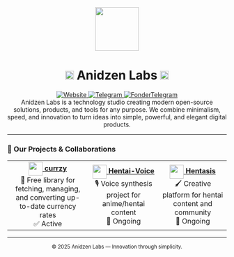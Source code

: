 <div align="center">
  <img src="https://raw.githubusercontent.com/anidzen-labs/Design-assets/refs/heads/main/anidzen/TRANSPARENT_WHITE_RING.png" height="100px">
  <h1>
    <img src="https://raw.githubusercontent.com/anidzen-labs/Design-assets/refs/heads/main/anidzen/TRANSPARENT_TRANSPARENT_RING.png" height="20px"/> 
    Anidzen Labs 
    <img src="https://raw.githubusercontent.com/anidzen-labs/Design-assets/refs/heads/main/anidzen/TRANSPARENT_TRANSPARENT_RING.png" height="20px"/>
  </h1>  
</div>

<div align="center">
  <a href="https://vahe.anidzen.com">
    <img src="https://img.shields.io/badge/website-vahe.anidzen.com-blue?style=flat-square" alt="Website"/>
  </a>
  <a href="https://t.me/AnidzenLabs">
    <img src="https://img.shields.io/badge/Telegram-@AnidzenLabs-red?style=flat-square" alt="Telegram"/>
  </a>
  <a href="https://t.me/Vahesargsyan2005">
    <img src="https://img.shields.io/badge/Telegram-@Vahesargsyan2005-blue?style=flat-square" alt="FonderTelegram"/>
  </a>
</div>

<div align="center">
   Anidzen Labs is a technology studio creating modern open-source solutions, products, and tools for any purpose. We combine minimalism, speed, and innovation to turn ideas into simple, powerful, and elegant digital products.
</div>

---

### 🚀 Our Projects & Collaborations

<table align="center">
  <tr>
    <td align="center">
      <a href="https://github.com/anidzen-labs/currzy">
        <img src="https://img.icons8.com/color/48/000000/currency-exchange.png" width="32" style="vertical-align:middle"/> 
        <b>currzy</b>
      </a>
      <br>💱 Free library for fetching, managing, and converting up-to-date currency rates<br>
      ✅ Active
    </td>
    <td align="center">
      <a href="https://github.com/anidzen-labs/hentai-voice">
        <img src="https://img.icons8.com/color/48/000000/microphone.png" width="32" style="vertical-align:middle"/> 
        <b>Hentai-Voice</b>
      </a>
      <br>🎙 Voice synthesis project for anime/hentai content<br>
      🔄 Ongoing
    </td>
    <td align="center">
      <a href="https://github.com/anidzen-labs/hentasis">
        <img src="https://img.icons8.com/color/48/000000/paint-palette.png" width="32" style="vertical-align:middle"/> 
        <b>Hentasis</b>
      </a>
      <br>🖌 Creative platform for hentai content and community<br>
      🔄 Ongoing
    </td>
  </tr>
</table>



---

<div align="center">
  <sub>© 2025 Anidzen Labs — Innovation through simplicity.</sub>
</div>
